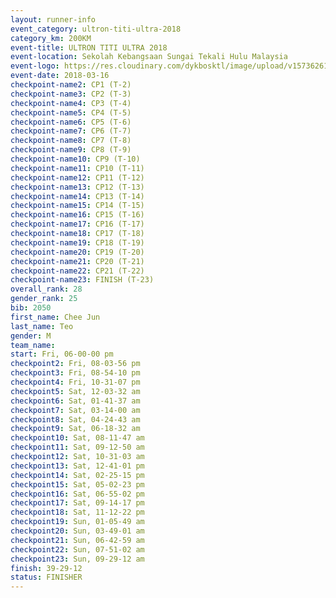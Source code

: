 ```yaml
---
layout: runner-info 
event_category: ultron-titi-ultra-2018 
category_km: 200KM 
event-title: ULTRON TITI ULTRA 2018 
event-location: Sekolah Kebangsaan Sungai Tekali Hulu Malaysia 
event-logo: https://res.cloudinary.com/dykbosktl/image/upload/v1573626154/Logo/titi-ultra-2018_ymeoeo.jpg 
event-date: 2018-03-16 
checkpoint-name2: CP1 (T-2) 
checkpoint-name3: CP2 (T-3) 
checkpoint-name4: CP3 (T-4) 
checkpoint-name5: CP4 (T-5) 
checkpoint-name6: CP5 (T-6) 
checkpoint-name7: CP6 (T-7) 
checkpoint-name8: CP7 (T-8) 
checkpoint-name9: CP8 (T-9) 
checkpoint-name10: CP9 (T-10) 
checkpoint-name11: CP10 (T-11) 
checkpoint-name12: CP11 (T-12) 
checkpoint-name13: CP12 (T-13) 
checkpoint-name14: CP13 (T-14) 
checkpoint-name15: CP14 (T-15) 
checkpoint-name16: CP15 (T-16) 
checkpoint-name17: CP16 (T-17) 
checkpoint-name18: CP17 (T-18) 
checkpoint-name19: CP18 (T-19) 
checkpoint-name20: CP19 (T-20) 
checkpoint-name21: CP20 (T-21) 
checkpoint-name22: CP21 (T-22) 
checkpoint-name23: FINISH (T-23) 
overall_rank: 28
gender_rank: 25
bib: 2050
first_name: Chee Jun
last_name: Teo
gender: M
team_name: 
start: Fri, 06-00-00 pm
checkpoint2: Fri, 08-03-56 pm
checkpoint3: Fri, 08-54-10 pm
checkpoint4: Fri, 10-31-07 pm
checkpoint5: Sat, 12-03-32 am
checkpoint6: Sat, 01-41-37 am
checkpoint7: Sat, 03-14-00 am
checkpoint8: Sat, 04-24-43 am
checkpoint9: Sat, 06-18-32 am
checkpoint10: Sat, 08-11-47 am
checkpoint11: Sat, 09-12-50 am
checkpoint12: Sat, 10-31-03 am
checkpoint13: Sat, 12-41-01 pm
checkpoint14: Sat, 02-25-15 pm
checkpoint15: Sat, 05-02-23 pm
checkpoint16: Sat, 06-55-02 pm
checkpoint17: Sat, 09-14-17 pm
checkpoint18: Sat, 11-12-22 pm
checkpoint19: Sun, 01-05-49 am
checkpoint20: Sun, 03-49-01 am
checkpoint21: Sun, 06-42-59 am
checkpoint22: Sun, 07-51-02 am
checkpoint23: Sun, 09-29-12 am
finish: 39-29-12
status: FINISHER
---
```

